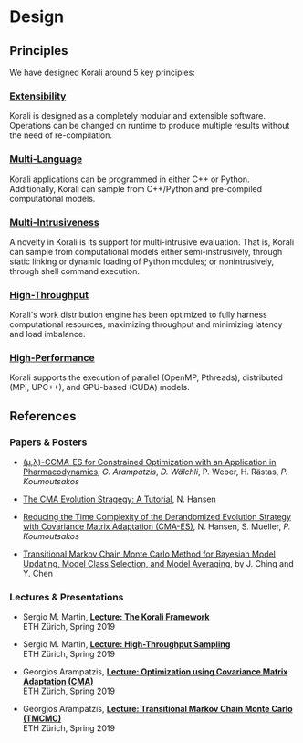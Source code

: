 # Design

## Principles

We have designed Korali around 5 key principles:

### [Extensibility](usage/basics)

Korali is designed as a completely modular and extensible software. Operations can be changed on runtime to produce multiple results without the need of re-compilation.

### [Multi-Language](usage/basics)

Korali applications can be programmed in either C++ or Python. Additionally, Korali can sample from C++/Python and pre-compiled computational models.

### [Multi-Intrusiveness](usage/config/#evaluation-conduit)

A novelty in Korali is its support for multi-intrusive evaluation. That is, Korali can sample from computational models either semi-instrusively, through static linking or dynamic loading of Python modules; or nonintrusively, through shell command execution.

### [High-Throughput](usage/conduits/distributed.md)

Korali's work distribution engine has been optimized to fully harness computational resources, maximizing throughput and minimizing latency and load imbalance.

### [High-Performance](usage/conduits/distributed.md)

Korali supports the execution of parallel (OpenMP, Pthreads), distributed (MPI, UPC++), and GPU-based (CUDA) models.

## References

### Papers & Posters

+ [(μ,λ)-CCMA-ES for Constrained Optimization with an Application in Pharmacodynamics](https://doi.org/10.1145/3324989.3325725), 
*G. Arampatzis*, *D. Wälchli*, P. Weber, H. Rästas, *P. Koumoutsakos*

+ [The CMA Evolution Stragegy: A Tutorial](https://github.com/AlexanderFabisch/CMA-ESpp), N. Hansen

+ [Reducing the Time Complexity of the Derandomized Evolution Strategy with Covariance Matrix Adaptation (CMA-ES)](https://www.mitpressjournals.org/doi/10.1162/106365603321828970), N. Hansen, S. Mueller, *P. Koumoutsakos*

+ [Transitional Markov Chain Monte Carlo Method for Bayesian Model Updating, Model Class Selection, and Model Averaging](https://ascelibrary.org/doi/full/10.1061/%28ASCE%290733-9399%282007%29133%3A7%28816%29),
by J. Ching and Y. Chen

### Lectures & Presentations

+ Sergio M. Martin, [**Lecture: The Korali Framework**](https://www.cse-lab.ethz.ch/wp-content/uploads/2019/03/hpcse2-19_Lecture_Korali.pdf.pdf) <br>
ETH Zürich, Spring 2019

+ Sergio M. Martin, [**Lecture: High-Throughput Sampling**](https://www.cse-lab.ethz.ch/wp-content/uploads/2019/04/hpcse2-19_Lecture_UPC.pdf) <br>
ETH Zürich, Spring 2019 

+ Georgios Arampatzis, [**Lecture: Optimization using Covariance Matrix Adaptation (CMA)**](https://www.cse-lab.ethz.ch/wp-content/uploads/2019/03/hpcse2-19_cmaes.pdf) <br>
ETH Zürich, Spring 2019 

+ Georgios Arampatzis, [**Lecture: Transitional Markov Chain Monte Carlo (TMCMC)**](https://www.cse-lab.ethz.ch/wp-content/uploads/2019/03/hpcse2-19_tmcmc.pdf) <br>
ETH Zürich, Spring 2019 

